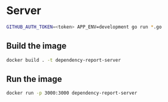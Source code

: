 # Server

```bash
GITHUB_AUTH_TOKEN=<token> APP_ENV=development go run *.go
```

## Build the image

```bash
docker build . -t dependency-report-server
```

## Run the image

```bash
docker run -p 3000:3000 dependency-report-server
```